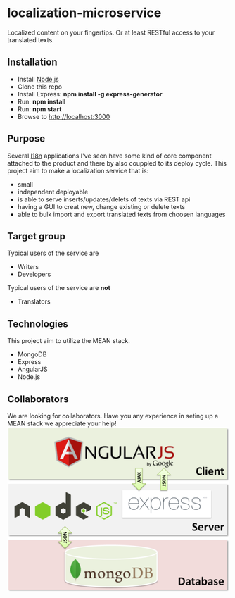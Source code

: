 # localization-microservice
Localized content on your fingertips. Or at least RESTful access to your translated texts.

## Installation
* Install [Node.js](https://nodejs.org)
* Clone this repo
* Install Express: **npm install -g express-generator**
* Run: **npm install**
* Run: **npm start**
* Browse to [http://localhost:3000](http://localhost:3000)

## Purpose
Several [l18n](https://en.wikipedia.org/wiki/Internationalization_and_localization) applications I've seen have some kind of core component attached to the product and there by also couppled to its deploy cycle. This project aim to make a localization service that is:
* small
* independent deployable
* is able to serve inserts/updates/delets of texts via REST api
* having a GUI to creat new, change existing or delete texts
* able to bulk import and export translated texts from choosen languages

## Target group
Typical users of the service are
* Writers
* Developers

Typical users of the service are **not**
* Translators

## Technologies
This project aim to utilize the MEAN stack.
* MongoDB
* Express
* AngularJS
* Node.js

## Collaborators
We are looking for collaborators. Have you any experience in seting up a MEAN stack we appreciate your help!
![MEAN](/img/mean-diagram.png?raw=true "")
 
